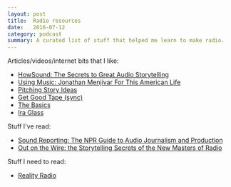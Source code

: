 ```yaml
---
layout: post
title:  Radio resources 
date:   2016-07-12
category: podcast
summary: A curated list of stuff that helped me learn to make radio.
---
```


Articles/videos/internet bits that I like:

* [HowSound: The Secrets to Great Audio Storytelling](http://transom.org/topics/howsound/)
* [Using Music: Jonathan Menjivar For This American Life](http://transom.org/2015/using-music-jonathan-menjivar-for-this-american-life/)
* [Pitching Story Ideas](http://transom.org/2015/pitching-story-ideas/)
* [Get Good Tape (sync)](http://transom.org/2014/get-good-tape-sync/)
* [The Basics](http://transom.org/2013/the-basics/)
* [Ira Glass](http://transom.org/2004/ira-glass/)

Stuff I've read:

* [Sound Reporting: The NPR Guide to Audio Journalism and Production](https://www.amazon.com/Sound-Reporting-Guide-Journalism-Production/dp/0226431789)
* [Out on the Wire: the Storytelling Secrets of the New Masters of Radio](http://jessicaabel.com/out-on-the-wire/)

Stuff I need to read: 

* [Reality Radio](http://realityradiobook.org/)